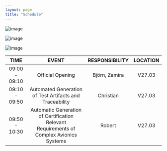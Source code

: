 ```yaml
---
layout: page
title: "Schedule"
---
```

![image](https://github.com/Edwin-Isidory/ils.doctoral.seminar.2024.github.io/assets/148284895/f80fa160-3a6e-457e-8101-c2a2c2f49dc8)
  
  ![image](https://github.com/Edwin-Isidory/ils.doctoral.seminar.2024.github.io/assets/148284895/b8731cd5-69e2-45e9-98df-5bbfeb234a41)


  ![image](https://github.com/Edwin-Isidory/ils.doctoral.seminar.2024.github.io/assets/148284895/19ed92a4-a914-48e9-8ea4-a31382e8159d)


| TIME               | EVENT                                                                            | RESPONSIBILITY | LOCATION |
|:------------------:|:--------------------------------------------------------------------------------:|:--------------:|:--------:|
| 09:00 - 09:10  | Official Opening                                                                 | Björn, Zamira | V27.03   |
| 09:10 - 09:50  | Automated Generation of Test Artifacts and Traceability                          | Christian      | V27.03   |
| 09:50 - 10:30  | Automatic Generation of Certification Relevant Requirements of Complex Avionics Systems | Robert   | V27.03   |
